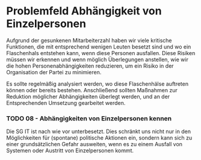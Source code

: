 # Problemfeld Abhängigkeit von Einzelpersonen

Aufgrund der gesunkenen Mitarbeiterzahl haben wir viele kritische Funktionen, die mit entsprechend wenigen Leuten besetzt sind und wo ein Flaschenhals entstehen kann, wenn diese Personen ausfallen. Diese Risiken müssen wir erkennen und wenn möglich Überlegungen anstellen, wie wir die hohen Personenabhängigkeiten reduzieren, um ein Risiko in der Organisation der Partei zu minimieren.

Es sollte regelmäßig analysiert werden, wo diese Flaschenhälse auftreten können oder bereits bestehen. Anschließend sollten Maßnahmen zur Reduktion möglicher Abhängigkeiten überlegt werden, und an der Entsprechenden Umsetzung gearbeitet werden.

### TODO 08 - Abhängigkeiten von Einzelpersonen kennen

Die SG IT ist nach wie vor unterbesetzt. Dies schränkt uns nicht nur in den Möglichkeiten für (spontane) politische Aktionen ein, sondern kann sich zu einer grundsätzlichen Gefahr ausweiten, wenn es zu einem Ausfall von Systemen oder Austritt von Einzelpersonen kommt.
